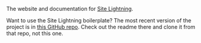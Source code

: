The website and documentation for [Site Lightning](http://sitelightning.co/).

Want to use the Site Lightning boilerplate? The most recent version of the project is in [this GitHub repo](https://github.com/abstracthat/site-lightning). Check out the readme there and clone it from that repo, not this one.
